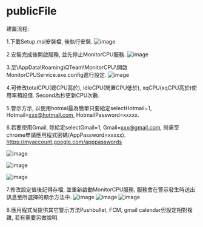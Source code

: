 # publicFile

建置流程:

1.下載Setup.msi安裝檔, 後執行安裝.
![image](https://user-images.githubusercontent.com/2809716/221106619-550d4c4e-3218-4741-87b6-bcc431b5d88f.png)

2.安裝完成後開啟服務, 並先停止MonitorCPU服務.
![image](https://user-images.githubusercontent.com/2809716/221107246-d6fc3e07-25bb-4f52-ad90-eded7d9bc1ec.png)

3.至\AppData\Roaming\QTeam\MonitorCPU\開啟MonitorCPUService.exe.config進行設定.
![image](https://user-images.githubusercontent.com/2809716/221107551-cbfc5c94-2cce-4ad4-81c9-3f778130f4f8.png)

4.可修改totalCPU(總CPU高於), idleCPU(閒置CPU低於), xqCPU(xqCPU高於)使用率預設值. Second為秒更新CPU次數.

5.警示方示, 以使用hotmal最為簡單只要給定selectHotmail=1, Hotmail=xxx@hotmail.com, HotmailPassword=xxxxx.

6.若要使用Gmail, 除給定selectGmail=1, Gmail=xxx@gmail.com, 尚需至chrome申請應用程式密碼(AppPassword=xxxxx).
https://myaccount.google.com/apppasswords

![image](https://user-images.githubusercontent.com/2809716/220559471-9ece1b1d-11e8-4966-9066-3167c42ba8ff.png)

![image](https://user-images.githubusercontent.com/2809716/220559582-8e99310a-8b8e-40dd-b791-53a101ae4a48.png)

![image](https://user-images.githubusercontent.com/2809716/220559926-41769a18-c92c-440e-b017-cb507c2f6193.png)

7.修改設定值後記得存檔, 並重新啟動MonitorCPU服務, 服務會在警示發生時送出訊息至所選擇的顯示方法中.
![image](https://user-images.githubusercontent.com/2809716/221108344-d73b47a0-8f6d-42ca-8d54-079b52fb0696.png)
![image](https://user-images.githubusercontent.com/2809716/221108706-8d7135e8-9896-43ba-8236-00bcdaef8990.png)
![image](https://user-images.githubusercontent.com/2809716/221108852-20e723f9-e904-46a6-8731-2dd2346e7512.png)

8.應用程式尚提供其它警示方法Pushbullet, FCM, gmail calendar但設定相對複雜, 若有需要另做說明.
